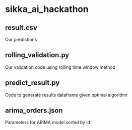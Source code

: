 # sikka_ai_hackathon

## result.csv

Our predictions

## rolling_validation.py

Our validation code using rolling time window method

## predict_result.py

Code to generate results dataframe given optimal algorithm

## arima_orders.json

Parameters for ARIMA model sorted by id